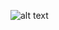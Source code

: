 ![alt text](https://github.com/wanZ772/stress_detection_system/blob/master/Body%20Temperature%20circuit%20-%20TMP36.png.jpg?raw=true)
